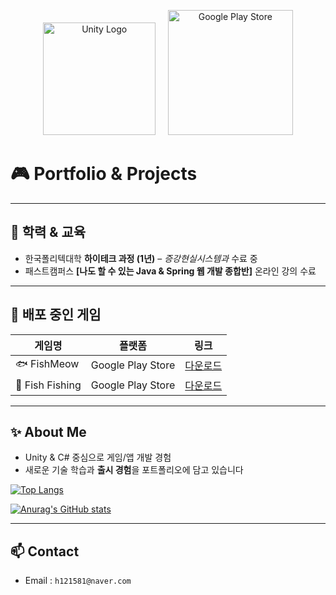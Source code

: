 
<p align="center">
  <img src="https://upload.wikimedia.org/wikipedia/commons/1/19/Unity_Technologies_logo.svg" alt="Unity Logo" width="180"/>
  &nbsp;&nbsp;&nbsp;
  <a href="https://play.google.com/store/apps/developer?id=YourDeveloperID">
    <img src="https://upload.wikimedia.org/wikipedia/commons/7/78/Google_Play_Store_badge_EN.svg" alt="Google Play Store" width="200"/>
  </a>
</p>


# 🎮 Portfolio & Projects

---

## 📘 학력 & 교육
- 한국폴리텍대학 **하이테크 과정 (1년)** – *증강현실시스템과* 수료 중  
- 패스트캠퍼스 **[나도 할 수 있는 Java & Spring 웹 개발 종합반]** 온라인 강의 수료

---

## 🚀 배포 중인 게임
| 게임명 | 플랫폼 | 링크 |
|--------|---------|------|
| 🐟 FishMeow | Google Play Store | [다운로드](https://play.google.com/store/apps/details?id=com.one.FishMeow) |
| 🎣 Fish Fishing | Google Play Store | [다운로드](https://play.google.com/store/apps/details?id=com.onehae.Fish_Fishing) |

---

## ✨ About Me
- Unity & C# 중심으로 게임/앱 개발 경험
- 새로운 기술 학습과 **출시 경험**을 포트폴리오에 담고 있습니다
  
[![Top Langs](https://github-readme-stats.vercel.app/api/top-langs/?username=Hae1Won1)](https://github.com/anuraghazra/github-readme-stats)

[![Anurag's GitHub stats](https://github-readme-stats.vercel.app/api?username=Hae1Won1)](https://github.com/anuraghazra/github-readme-stats)

---

## 📫 Contact
- Email : `h121581@naver.com`  

